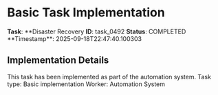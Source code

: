 # Basic Task Implementation

**Task**: **Disaster Recovery
**ID**: task_0492
**Status**: COMPLETED
**Timestamp\*\*: 2025-09-18T22:47:40.100303

## Implementation Details

This task has been implemented as part of the automation system.
Task type: Basic implementation
Worker: Automation System
